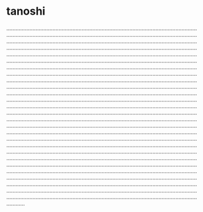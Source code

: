 # tanoshi
................................................................................................................................................................................................................................................................................................................................................................................................................................................................................................................................................................................................................................................................................................................................................................................................................................................................................................................................................................................................................................................................................................................................................................................................................................................................................................................................................................................................................................................................................................................................................................................................................................................................................................................................................................................................................................................................................................................................................................................................................................................................................................................................................................................................................................................................................................................................................................................................................................................................................................................................................................................................................................................................................................................................................................................................................................................................................................................................................................................................................................................................................................................................................................................................................................................................................................................................................................................................................................................................................................
